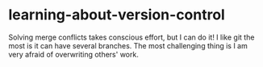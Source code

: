 # learning-about-version-control
Solving merge conflicts takes conscious effort, but I can do it!
I like git the most is it can have several branches. 
The most challenging thing is I am very afraid of overwriting others' work.
